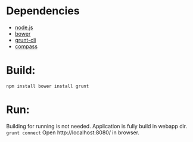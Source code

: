 # Dependencies
- [node.js](http://nodejs.org/)
- [bower](http://bower.io/)
- [grunt-cli](http://gruntjs.com/)
- [compass](http://compass-style.org/)

# Build:
``
npm install
bower install
grunt
``

# Run:
Building for running is not needed. Application is fully build in webapp dir.
``
grunt connect
``
Open http://localhost:8080/ in browser.
